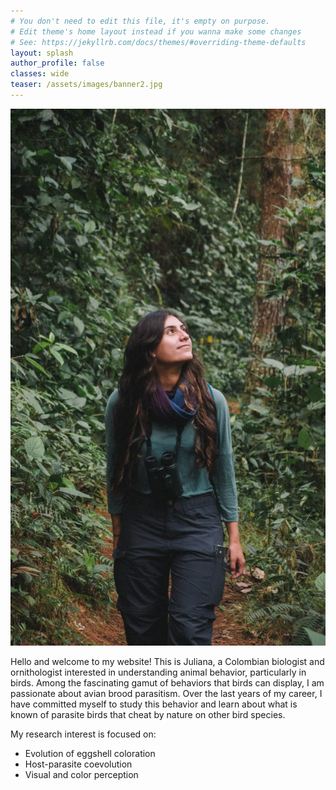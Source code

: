 ```yaml
---
# You don't need to edit this file, it's empty on purpose.
# Edit theme's home layout instead if you wanna make some changes
# See: https://jekyllrb.com/docs/themes/#overriding-theme-defaults
layout: splash
author_profile: false
classes: wide
teaser: /assets/images/banner2.jpg
---
```


![home_image](assets/images/photo_home.jpg)

Hello and welcome to my website! This is Juliana, a Colombian biologist and ornithologist interested in understanding animal behavior, particularly in birds. Among the fascinating gamut of behaviors that birds can display, I am passionate about avian brood parasitism. Over the last years of my career, I have committed myself to study this behavior and learn about what is known of parasite birds that cheat by nature on other bird species.

My research interest is focused on:

  -  Evolution of eggshell coloration
  -  Host-parasite coevolution
  -  Visual and color perception

